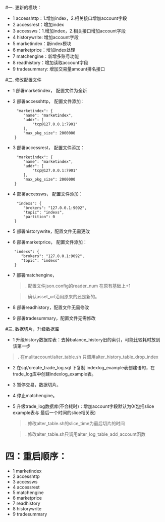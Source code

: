 #一. 更新的模块：
* 1 accesshttp：1.增加index，2.相关接口增加account字段
* 2 accessrest：增加index
* 3 accessws：1.增加index，2.相关接口增加account字段
* 4 historywrite: 增加account字段
* 5 marketindex：新index模块
* 6 marketprice：增加index处理
* 7 matchengine：新增多账号功能
* 8 readhistory：增加读取account字段
* 9 tradesummary: 增加交易量amount排名接口

#二. 修改配置文件
* 1 部署marketindex， 配置文件为全新

* 2 部署accesshttp， 配置文件添加：

```
	 "marketindex": {
        "name": "marketindex",
        "addr": [
            "tcp@127.0.0.1:7901"
        ],
        "max_pkg_size": 2000000
    }
```

* 3 部署accessrest， 配置文件添加：

```
	 "marketindex": {
        "name": "marketindex",
        "addr": [
            "tcp@127.0.0.1:7901"
        ],
        "max_pkg_size": 2000000
    }
```

* 4 部署accessws， 配置文件添加：

```
	 "indexs": {
        "brokers": "127.0.0.1:9092",
        "topic": "indexs",
        "partition": 0
    }
```

* 5 部署historywrite，配置文件无需更改

* 6 部署marketprice， 配置文件添加：

 ```
	 "indexs": {
        "brokers": "127.0.0.1:9092",
        "topic": "indexs"
     }
 ```
 
* 7 部署matchengine，
  >. 配置文件json.config的reader_num 在原有基础上+1

  >. 确认asset_url沿用原来的还是新的。
 
* 8 部署readhistory，配置文件无需修改

* 9 部署tradesummary，配置文件无需修改

#三. 数据切片，升级数据库
* 1 升级history数据库表：去掉balance_history旧的索引，可能比较耗时放到该第一步
>. 在mulitaccount/alter_table.sh 只调用alter\_history\_table\_drop\_index

* 2 在sql/create\_trade\_log.sql 下复制 indexlog\_example表创建语句，在trade\_log库中创建indexlog\_example表。

* 3 暂停交易，数据切片。
* 4 停止matchengine。
* 5 升级trade_log数据库(不会耗时)：增加account字段默认为0(包括slice example表与 最后一个时间的slice相关表)
	 > . 修改alter_table.sh的slice_time为最后切片的时间
	
    > . 修改alter_table.sh只调用alter\_log\_table\_add\_account函数
    
    
# 四：重启顺序：
* 1 marketindex
* 2 accesshttp
* 3 accessws
* 4	accessrest
* 5 matchengine
* 6 marketprice
* 7 readhistory
* 8 historywrite
* 9	tradesummary

